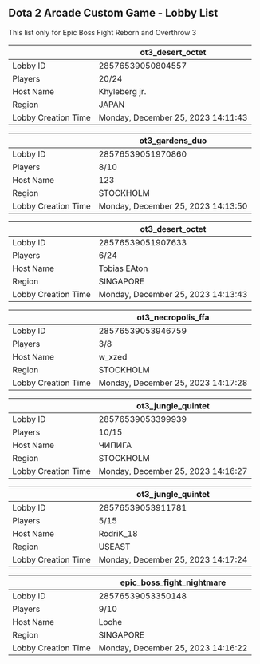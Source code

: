 ## Dota 2 Arcade Custom Game - Lobby List

This list only for Epic Boss Fight Reborn and Overthrow 3

|  | ot3_desert_octet |
| ------ | ------ |
| Lobby ID | 28576539050804557 |
| Players | 20/24 |
| Host Name | Khyleberg jr. |
| Region | JAPAN |
| Lobby Creation Time | Monday, December 25, 2023 14:11:43 |


|  | ot3_gardens_duo |
| ------ | ------ |
| Lobby ID | 28576539051970860 |
| Players | 8/10 |
| Host Name | 123 |
| Region | STOCKHOLM |
| Lobby Creation Time | Monday, December 25, 2023 14:13:50 |


|  | ot3_desert_octet |
| ------ | ------ |
| Lobby ID | 28576539051907633 |
| Players | 6/24 |
| Host Name | Tobias EAton |
| Region | SINGAPORE |
| Lobby Creation Time | Monday, December 25, 2023 14:13:43 |


|  | ot3_necropolis_ffa |
| ------ | ------ |
| Lobby ID | 28576539053946759 |
| Players | 3/8 |
| Host Name | w_xzed |
| Region | STOCKHOLM |
| Lobby Creation Time | Monday, December 25, 2023 14:17:28 |


|  | ot3_jungle_quintet |
| ------ | ------ |
| Lobby ID | 28576539053399939 |
| Players | 10/15 |
| Host Name | ЧИПИГА |
| Region | STOCKHOLM |
| Lobby Creation Time | Monday, December 25, 2023 14:16:27 |


|  | ot3_jungle_quintet |
| ------ | ------ |
| Lobby ID | 28576539053911781 |
| Players | 5/15 |
| Host Name | RodriK_18 |
| Region | USEAST |
| Lobby Creation Time | Monday, December 25, 2023 14:17:24 |


|  | epic_boss_fight_nightmare |
| ------ | ------ |
| Lobby ID | 28576539053350148 |
| Players | 9/10 |
| Host Name | Loohe |
| Region | SINGAPORE |
| Lobby Creation Time | Monday, December 25, 2023 14:16:22 |


